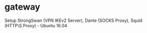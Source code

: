 # gateway

Setup StrongSwan (VPN IKEv2 Server), Dante (SOCKS Proxy), Squid (HTTP\S Proxy) - Ubuntu 16.04
